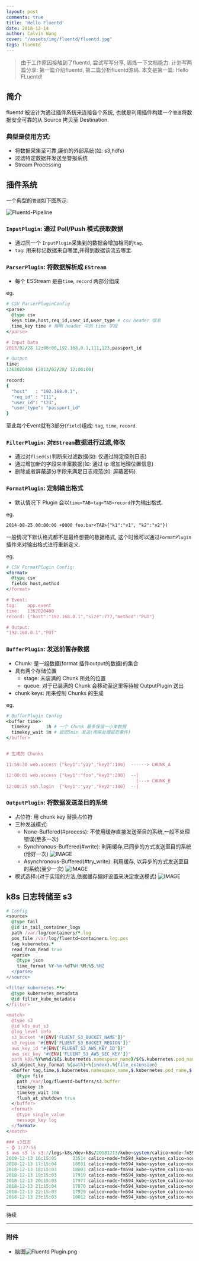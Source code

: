 ```yaml
---
layout: post
comments: true
title: 'Hello Fluentd'
date: 2018-12-14
author: Calvin Wang
cover: "/assets/img/fluentd/fluentd.jpg"
tags: fluentd
---
```


> 由于工作原因接触到了fluentd, 尝试写写分享, 锻炼一下文档能力. 计划写两篇分享: 第一篇介绍fluentd, 第二篇分析fluentd源码. 本文是第一篇: Hello FLuentd!


## 简介
fluentd 被设计为通过插件系统来连接各个系统, 也就是利用插件构建一个`管道`将数据安全可靠的从 Source 拷贝至 Destination.

### 典型是使用方式:
  * 将数据采集至可靠,廉价的外部系统(如: s3,hdfs)
  * 过滤特定数据并发送至警报系统
  * Stream Processing

##  插件系统
一个典型的`管道`如下图所示:

![Fluentd-Pipeline](/assets/img/fluentd/pipeline.png)

### `InputPlugin`: 通过 Poll/Push 模式获取数据
  * 通过同一个 `InputPlugin`采集到的数据会增加相同的`tag`. 
  * `tag`: 用来标记数据来自哪里,并得到数据该流去哪里.

### `ParserPlugin`: 将数据解析成 `EStream`
  * 每个 ESStream 是由`time`, `record` 两部分组成

eg.

```ruby
# CSV ParserPluginConfig
<parse>
  @type csv
  keys time,host,req_id,user_id,user_type # csv header 信息
  time_key time # 指明 header 中的 time 字段
</parse>

# Input Data
2013/02/28 12:00:00,192.168.0.1,111,123,passport_id

# Output
time:
1362020400 (2013/02/28/ 12:00:00)

record:
{
  "host"   : "192.168.0.1",
  "req_id" : "111",
  "user_id": "123",
  "user_type": "passport_id"
}
```

至此每个Event就有3部分(`field`)组成: `tag`, `time`, `record`.

### `FilterPlugin`: 对`EStream`数据进行过滤,修改
  * 通过对`flied(s)`判断来过滤数据(如: 仅通过特定级别日志)
  * 通过增加新的字段来丰富数据(如: 通过 ip 增加地理位置信息)
  * 删除或者屏蔽部分字段来满足日志规范(如: 屏蔽密码)

### `FormatPlugin`: 定制输出格式
* 默认情况下 Plugin 会以```time<TAB>tag<TAB>record```作为输出格式. 

eg. 

```text
2014-08-25 00:00:00 +0000 foo.bar<TAB>{"k1":"v1", "k2":"v2"}) 
```

一般情况下默认格式都不是最终想要的数据格式, 这个时候可以通过`FormatPlugin`插件来对输出格式进行重新定义.

eg.

```ruby
# CSV FormatPlugin Config:
<format>
  @type csv
  fields host,method
</format>

# Event:
tag:    app.event
time:   1362020400
record: {"host":"192.168.0.1","size":777,"method":"PUT"}

# Output:
"192.168.0.1","PUT"
```

### `BufferPlugin`: 发送前暂存数据
  * Chunk: 是一组数据(format 插件output的数据)的集合
  * 具有两个存储位置
    * stage: 未装满的 Chunk 所处的位置
    * queue: 对于已装满的 Chunk 会移动至这里等待被 OutputPlugin 送出
  * chunk keys: 用来控制 Chunks 的生成

eg.

```ruby
# BufferPlugin Config
<buffer time>
  timekey      1h # 一个 Chunk 最多保留一小束数据
  timekey_wait 5m # 延迟5min 发送(用来处理延迟事件)
</buffer>


# 生成的 Chunks

11:59:30 web.access {"key1":"yay","key2":100}  ------> CHUNK_A

12:00:01 web.access {"key1":"foo","key2":200}  --|
                                                 |---> CHUNK_B
12:00:25 ssh.login  {"key1":"yay","key2":100}  --|
```

### `OutputPlugin`: 将数据发送至目的系统
  * 占位符: 用 chunk key 替换占位符
  * 三种发送模式:
    * None-Buffered(#process): 不使用缓存直接发送至目的系统,一般不处理错误(至多一次)
    * Synchronous-Buffered(#write): 利用缓存,已同步的方式发送至目的系统(恰好一次)
  ![IMAGE](/assets/img/fluentd/synchronous_buffered.jpg)
    * Asynchronous-Buffered(#try_write): 利用缓存, 以异步的方式发送至目的系统(至少一次)
  ![IMAGE](/assets/img/fluentd/asynchronous_Buffered.jpg)
  * 模式选择:(对于实现的方法,依据缓存偏好设置来决定发送模式)
  ![IMAGE](/assets/img/fluentd/work-flow.jpg)

## k8s 日志转储至 s3

```ruby
# Config
<source>
  @type tail
  @id in_tail_container_logs
  path /var/log/containers/*.log
  pos_file /var/log/fluentd-containers.log.pos
  tag kubernetes.*
  read_from_head true
  <parse>
    @type json
    time_format %Y-%m-%dT%H:%M:%S.%NZ
  </parse>
</source>

<filter kubernetes.**>
  @type kubernetes_metadata
  @id filter_kube_metadata
</filter>

<match>
  @type s3
  @id k8s_out_s3
  @log_level info
  s3_bucket "#{ENV['FLUENT_S3_BUCKET_NAME']}"
  s3_region "#{ENV['FLUENT_S3_BUCKET_REGION']}"
  aws_key_id "#{ENV['FLUENT_S3_AWS_KEY_ID']}"
  aws_sec_key "#{ENV['FLUENT_S3_AWS_SEC_KEY']}"
  path k8s/%Y%m%d/${$.kubernetes.namespace_name}/${$.kubernetes.pod_name}/${$.kubernetes.container_name}/${tag[4]}
  s3_object_key_format %{path}-%{index}.%{file_extension}
  <buffer tag,time,$.kubernetes.namespace_name,$.kubernetes.pod_name,$.kubernetes.container_name>
    @type file
    path /var/log/fluentd-buffers/s3.buffer
    timekey 1h
    timekey_wait 10m
    flush_at_shutdown true
  </buffer>
  <format>
    @type single_value
    message_key log
  </format>
</match>

### s3日志
~ ⌚ 1:27:56
$ aws s3 ls s3://logs-k8s/dev-k8s/20181213/kube-system/calico-node-fm594/calico-node/
2018-12-13 16:15:05      33514 calico-node-fm594_kube-system_calico-node-8c70f3c49313bb6095b2fd64e260a0157e04521ac006386bd8adfb3fc8689a62-0.gz
2018-12-13 17:15:04      18031 calico-node-fm594_kube-system_calico-node-8c70f3c49313bb6095b2fd64e260a0157e04521ac006386bd8adfb3fc8689a62-1.gz
2018-12-13 18:15:03      18003 calico-node-fm594_kube-system_calico-node-8c70f3c49313bb6095b2fd64e260a0157e04521ac006386bd8adfb3fc8689a62-2.gz
2018-12-13 19:15:03      17919 calico-node-fm594_kube-system_calico-node-8c70f3c49313bb6095b2fd64e260a0157e04521ac006386bd8adfb3fc8689a62-3.gz
2018-12-13 20:15:03      17977 calico-node-fm594_kube-system_calico-node-8c70f3c49313bb6095b2fd64e260a0157e04521ac006386bd8adfb3fc8689a62-4.gz
2018-12-13 21:15:04      17870 calico-node-fm594_kube-system_calico-node-8c70f3c49313bb6095b2fd64e260a0157e04521ac006386bd8adfb3fc8689a62-5.gz
2018-12-13 22:15:03      17929 calico-node-fm594_kube-system_calico-node-8c70f3c49313bb6095b2fd64e260a0157e04521ac006386bd8adfb3fc8689a62-6.gz
2018-12-13 23:15:03      18012 calico-node-fm594_kube-system_calico-node-8c70f3c49313bb6095b2fd64e260a0157e04521ac006386bd8adfb3fc8689a62-7.gz
```

<hr />

待续

<hr />

### 附件
* 脑图![Fluentd Plugin.png](/assets/img/fluentd/brain_map.png)